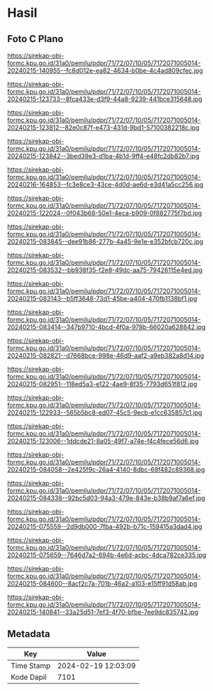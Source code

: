 # Hasil

## Foto C Plano

https://sirekap-obj-formc.kpu.go.id/31a0/pemilu/pdpr/71/72/07/10/05/7172071005014-20240215-140955--fc8d012e-ea82-4634-b0be-4c4ad809cfec.jpg

https://sirekap-obj-formc.kpu.go.id/31a0/pemilu/pdpr/71/72/07/10/05/7172071005014-20240215-123733--8fca433e-d3f9-44a8-9239-441bce315648.jpg

https://sirekap-obj-formc.kpu.go.id/31a0/pemilu/pdpr/71/72/07/10/05/7172071005014-20240215-123812--82e0c87f-e473-431d-9bd1-57100382218c.jpg

https://sirekap-obj-formc.kpu.go.id/31a0/pemilu/pdpr/71/72/07/10/05/7172071005014-20240215-123842--3bed39e3-d1ba-4b1d-9ff4-e48fc2db82b7.jpg

https://sirekap-obj-formc.kpu.go.id/31a0/pemilu/pdpr/71/72/07/10/05/7172071005014-20240216-164853--fc3e8ce3-43ce-4d0d-ae6d-e3d41a5cc256.jpg

https://sirekap-obj-formc.kpu.go.id/31a0/pemilu/pdpr/71/72/07/10/05/7172071005014-20240215-122024--0f043b68-50e1-4eca-b909-0f882775f7bd.jpg

https://sirekap-obj-formc.kpu.go.id/31a0/pemilu/pdpr/71/72/07/10/05/7172071005014-20240215-083845--dee91b86-277b-4a45-9e1e-e352bfcb720c.jpg

https://sirekap-obj-formc.kpu.go.id/31a0/pemilu/pdpr/71/72/07/10/05/7172071005014-20240215-083532--bb938f35-f2e8-49dc-aa75-79426115e4ed.jpg

https://sirekap-obj-formc.kpu.go.id/31a0/pemilu/pdpr/71/72/07/10/05/7172071005014-20240215-083143--b5ff3648-73d1-45be-a404-470fb1138bf1.jpg

https://sirekap-obj-formc.kpu.go.id/31a0/pemilu/pdpr/71/72/07/10/05/7172071005014-20240215-083414--347b9710-4bcd-4f0a-978b-66020a628842.jpg

https://sirekap-obj-formc.kpu.go.id/31a0/pemilu/pdpr/71/72/07/10/05/7172071005014-20240215-082821--d7668bce-998e-46d9-aaf2-a9eb382a8d14.jpg

https://sirekap-obj-formc.kpu.go.id/31a0/pemilu/pdpr/71/72/07/10/05/7172071005014-20240215-082951--118ed5a3-e122-4ae9-8f35-7793d651f812.jpg

https://sirekap-obj-formc.kpu.go.id/31a0/pemilu/pdpr/71/72/07/10/05/7172071005014-20240215-122933--565b5bc8-ed07-45c5-9ecb-e1cc635857c1.jpg

https://sirekap-obj-formc.kpu.go.id/31a0/pemilu/pdpr/71/72/07/10/05/7172071005014-20240215-123006--1ddcde21-8a05-49f7-a74e-f4c4fece56d6.jpg

https://sirekap-obj-formc.kpu.go.id/31a0/pemilu/pdpr/71/72/07/10/05/7172071005014-20240215-084058--2e425f9c-26a4-4140-8dbc-68f482c89368.jpg

https://sirekap-obj-formc.kpu.go.id/31a0/pemilu/pdpr/71/72/07/10/05/7172071005014-20240215-084338--92bc5d03-94a3-479e-843e-b38b9af7a6ef.jpg

https://sirekap-obj-formc.kpu.go.id/31a0/pemilu/pdpr/71/72/07/10/05/7172071005014-20240215-075559--2d9db000-7fba-492b-b71c-159415a3dad4.jpg

https://sirekap-obj-formc.kpu.go.id/31a0/pemilu/pdpr/71/72/07/10/05/7172071005014-20240215-075659--7646d7a2-694b-4e6d-acbc-4dca782ce335.jpg

https://sirekap-obj-formc.kpu.go.id/31a0/pemilu/pdpr/71/72/07/10/05/7172071005014-20240215-084600--8acf2c7a-701b-46a2-a103-e15ff91d58ab.jpg

https://sirekap-obj-formc.kpu.go.id/31a0/pemilu/pdpr/71/72/07/10/05/7172071005014-20240215-140841--33a25d51-7ef3-4f70-bfbe-7ee9dc835742.jpg


## Metadata

| Key        | Value               |
| ---------- | ------------------- |
| Time Stamp | 2024-02-19 12:03:09 |
| Kode Dapil | 7101                |



